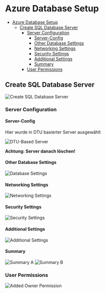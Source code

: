 # Azure Database Setup

- [Azure Database Setup](#azure-database-setup)
  - [Create SQL Database Server](#create-sql-database-server)
    - [Server Configuration](#server-configuration)
      - [Server-Config](#server-config)
      - [Other Database Settings](#other-database-settings)
      - [Networking Settings](#networking-settings)
      - [Security Settings](#security-settings)
      - [Additional Settings](#additional-settings)
      - [Summary](#summary)
    - [User Permissions](#user-permissions)

## Create SQL Database Server

![Create SQL Database Server](images/azure-setup/database.png)

### Server Configuration

#### Server-Config

Hier wurde in DTU basierter Server ausgewählt

![DTU-Based Server](images/azure-setup/server-configuration.png)

**Achtung: Server danach löschen!**

#### Other Database Settings

![Database Settings](images/azure-setup/other-server-settings.png)

#### Networking Settings

![Networking Settings](images/azure-setup/network-settings.png)

#### Security Settings

![Security Settings](images/azure-setup/security-settings.png)

#### Additional Settings

![Additional Settings](images/azure-setup/additional-settings.png)

#### Summary

![Summary A](images/azure-setup/summaryA.png)
![Summary B](images/azure-setup/summaryB.png)

### User Permissions

![Added Owner Permission](images/azure-setup/owner-permission.png)
